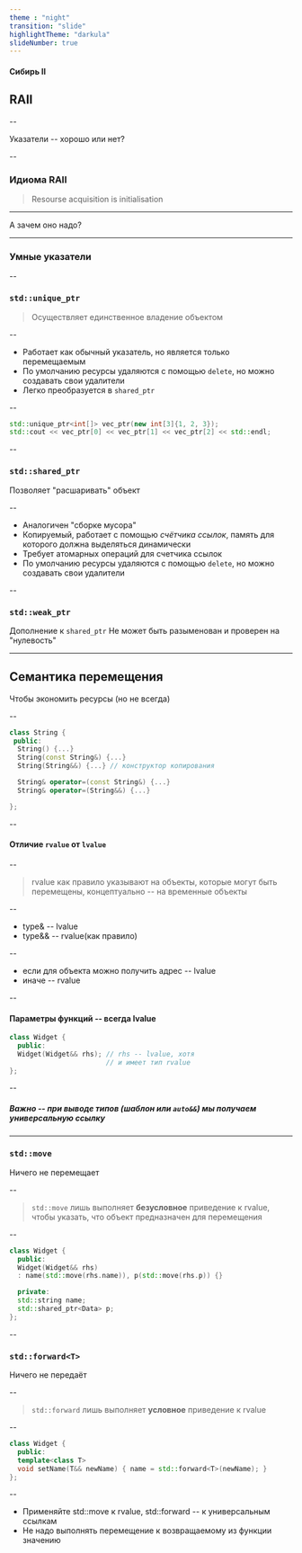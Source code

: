 ```yaml
---
theme : "night"
transition: "slide"
highlightTheme: "darkula"
slideNumber: true
---
```

<style type="text/css">
  .reveal pre code {
    font-size: 1em;
    line-height: 1.2;
    height: 200%;
    max-height: 1000% !important;
  }
  .reveal section p {
    display: inline-block;
    font-size: 0.9em;
    line-height: 1em;
    vertical-align: top;
  }

  .reveal section li {
    font-size: 0.9em;
    line-height: 1em;
    vertical-align: top;
  }

  .reveal section table {
    display: inline-block;
    font-size: 0.7em;
    line-height: 1.2em;
    vertical-align: top;
  }

</style>

#### Сибирь II
## RAII

--

Указатели -- хорошо или нет?

--

### Идиома RAII
> Resourse acquisition is initialisation

---

А зачем оно надо?

---

### Умные указатели

--

### `std::unique_ptr`
> Осуществляет единственное владение объектом

--

* Работает как обычный указатель, но является только перемещаемым
* По умолчанию ресурсы удаляются с помощью `delete`, но можно создавать свои удалители
* Легко преобразуется в `shared_ptr`

--

```cpp
std::unique_ptr<int[]> vec_ptr(new int[3]{1, 2, 3});
std::cout << vec_ptr[0] << vec_ptr[1] << vec_ptr[2] << std::endl;
```

--

### `std::shared_ptr`
Позволяет "расшаривать" объект

--

* Аналогичен "сборке мусора"
* Копируемый, работает с помощью *счётчика ссылок*, память для которого должна выделяться динамически
* Требует атомарных операций для счетчика ссылок
* По умолчанию ресурсы удаляются с помощью `delete`, но можно создавать свои удалители

--

### `std::weak_ptr`
Дополнение к `shared_ptr`
Не может быть разыменован и проверен на "нулевость"

---

## Семантика перемещения
Чтобы экономить ресурсы (но не всегда)

--

```cpp
class String {
 public:
  String() {...}
  String(const String&) {...}
  String(String&&) {...} // конструктор копирования

  String& operator=(const String&) {...}
  String& operator=(String&&) {...}

};
```

--

#### Отличие `rvalue` от `lvalue`

--

> rvalue как правило указывают на объекты, которые могут быть перемещены, концептуально -- на временные объекты

--

* type& -- lvalue
* type&& -- rvalue(как правило)

--

* если для объекта можно получить адрес -- lvalue
* иначе -- rvalue

--

#### Параметры функций -- всегда lvalue

```cpp
class Widget {
  public:
  Widget(Widget&& rhs); // rhs -- lvalue, хотя 
                        // и имеет тип rvalue
};
```

--

##### Важно -- при выводе типов (шаблон или `auto&&`) мы получаем *универсальную ссылку* 

---

### `std::move`
Ничего не перемещает

--

> `std::move` лишь выполняет **безусловное** приведение к rvalue, чтобы указать, что объект предназначен для перемещения  

--

```cpp
class Widget {
  public:
  Widget(Widget&& rhs)
  : name(std::move(rhs.name)), p(std::move(rhs.p)) {}

  private:
  std::string name;
  std::shared_ptr<Data> p;
};
```

--

### `std::forward<T>`
Ничего не передаёт

--

> `std::forward` лишь выполняет **условное** приведение к rvalue  

--

```cpp
class Widget {
  public:
  template<class T>
  void setName(T&& newName) { name = std::forward<T>(newName); }
};
```

--

* Применяйте std::move к rvalue, std::forward -- к универсальным ссылкам
* Не надо выполнять перемещение к возвращаемому из функции значению
